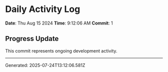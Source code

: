 # Daily Activity Log

**Date**: Thu Aug 15 2024
**Time**: 9:12:06 AM
**Commit**: 1

## Progress Update

This commit represents ongoing development activity.

---
Generated: 2025-07-24T13:12:06.581Z
